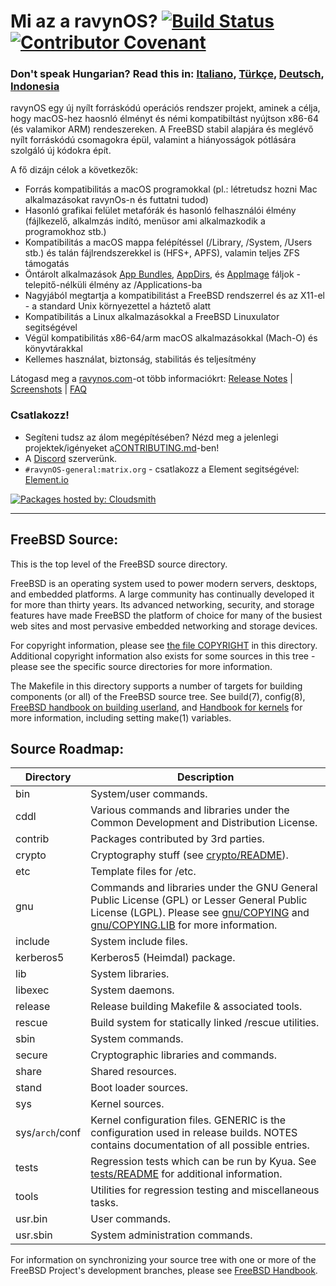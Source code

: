 # Mi az a ravynOS? [![Build Status](https://api.cirrus-ci.com/github/ravynsoft/ravynos.svg?branch=main)](https://cirrus-ci.com/github/ravynsoft/ravynos) [![Contributor Covenant](https://img.shields.io/badge/Contributor%20Covenant-2.1-4baaaa.svg)](CODE_OF_CONDUCT.md)
### Don't speak Hungarian? Read this in: [Italiano](README.IT.md), [Türkçe](README.TR.md), [Deutsch](README.DE.md), [Indonesia](README.ID.md)

ravynOS egy új nyílt forráskódú operációs rendszer projekt, aminek a célja, hogy macOS-hez haosnló élményt és némi kompatibiltást nyújtson x86-64 (és valamikor ARM) rendeszereken. A FreeBSD stabil alapjára és meglévő nyílt forráskódú csomagokra épül, valamint a hiányosságok pótlására szolgáló új kódokra épít.

A fő dizájn célok a következők:
- Forrás kompatibilitás a macOS programokkal (pl.: létretudsz hozni Mac alkalmazásokat ravynOs-n és futtatni tudod)
- Hasonló grafikai felület metafórák és hasonló felhasználói élmény (fájlkezelő, alkalmzás indító, menüsor ami alkalmazkodik a programokhoz stb.)
- Kompatibilitás a macOS mappa felépítéssel (/Library, /System, /Users stb.) és talán fájlrendszerekkel is (HFS+, APFS), valamin teljes ZFS támogatás
- Öntárolt alkalmazások [App Bundles](https://developer.apple.com/documentation/foundation/bundle), [AppDirs](https://github.com/AppImage/AppImageKit/wiki/AppDir), és [AppImage](https://github.com/AppImage) fáljok - telepitő-nélküli élmény az /Applications-ba
- Nagyjából megtartja a kompatibilitást a FreeBSD rendszerrel és az X11-el - a standard Unix környezettel a háztető alatt
- Kompatibilitás a Linux alkalmazásokkal a FreeBSD Linuxulator segitségével
- Végül kompatibilitás x86-64/arm macOS alkalmazásokkal (Mach-O) és könyvtárakkal
- Kellemes használat, biztonság, stabilitás és teljesítmény

Látogasd meg a [ravynos.com](https://ravynos.com/)-ot több informaciókrt: [Release Notes](https://ravynos.com/releases.html) | [Screenshots](https://ravynos.com/screenshots.html) | [FAQ](https://ravynos.com/faq.html)

### Csatlakozz!

* Segíteni tudsz az álom megépítésében? Nézd meg a jelenlegi projektek/igényeket a[CONTRIBUTING.md](CONTRIBUTING.md)-ben!
* A [Discord](https://discord.com/invite/8caJbAGNwY) szerverünk.
* `#ravynOS-general:matrix.org` - csatlakozz a Element segitségével: [Element.io](https://app.element.io/#/room/%23ravynOS-general:matrix.org)

[![Packages hosted by: Cloudsmith](https://img.shields.io/badge/OSS%20hosting%20by-cloudsmith-blue?logo=cloudsmith&style=flat-square)](https://cloudsmith.com)

---

FreeBSD Source:
---------------
This is the top level of the FreeBSD source directory.

FreeBSD is an operating system used to power modern servers, desktops, and embedded platforms.
A large community has continually developed it for more than thirty years.
Its advanced networking, security, and storage features have made FreeBSD the platform of choice for many of the busiest web sites and most pervasive embedded networking and storage devices.

For copyright information, please see [the file COPYRIGHT](COPYRIGHT) in this directory.
Additional copyright information also exists for some sources in this tree - please see the specific source directories for more information.

The Makefile in this directory supports a number of targets for building components (or all) of the FreeBSD source tree.
See build(7), config(8), [FreeBSD handbook on building userland](https://docs.freebsd.org/en/books/handbook/cutting-edge/#makeworld), and [Handbook for kernels](https://docs.freebsd.org/en/books/handbook/kernelconfig/) for more information, including setting make(1) variables.

Source Roadmap:
---------------
| Directory | Description |
| --------- | ----------- |
| bin | System/user commands. |
| cddl | Various commands and libraries under the Common Development and Distribution License. |
| contrib | Packages contributed by 3rd parties. |
| crypto | Cryptography stuff (see [crypto/README](crypto/README)). |
| etc | Template files for /etc. |
| gnu | Commands and libraries under the GNU General Public License (GPL) or Lesser General Public License (LGPL). Please see [gnu/COPYING](gnu/COPYING) and [gnu/COPYING.LIB](gnu/COPYING.LIB) for more information. |
| include | System include files. |
| kerberos5 | Kerberos5 (Heimdal) package. |
| lib | System libraries. |
| libexec | System daemons. |
| release | Release building Makefile & associated tools. |
| rescue | Build system for statically linked /rescue utilities. |
| sbin | System commands. |
| secure | Cryptographic libraries and commands. |
| share | Shared resources. |
| stand | Boot loader sources. |
| sys | Kernel sources. |
| sys/`arch`/conf | Kernel configuration files. GENERIC is the configuration used in release builds. NOTES contains documentation of all possible entries. |
| tests | Regression tests which can be run by Kyua.  See [tests/README](tests/README) for additional information. |
| tools | Utilities for regression testing and miscellaneous tasks. |
| usr.bin | User commands. |
| usr.sbin | System administration commands. |

For information on synchronizing your source tree with one or more of the FreeBSD Project's development branches, please see [FreeBSD Handbook](https://docs.freebsd.org/en/books/handbook/cutting-edge/#current-stable).
